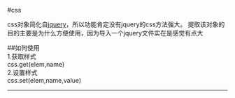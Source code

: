#css 

css对象简化自[jquery](jquery.com)，所以功能肯定没有jquery的css方法强大。
提取该对象的目的主要是为什么方便使用，因为导入一个jquery文件实在是感觉有点大

##如何使用  
1.获取样式  
css.get(elem,name)  
2.设置样式  
css.set(elem,name,value)
*************************************
